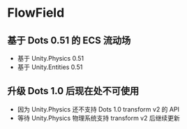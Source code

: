 ﻿# FlowField

## 基于 Dots 0.51 的 ECS 流动场
  - 基于 Unity.Physics 0.51
  - 基于 Unity.Entities 0.51

## 升级  Dots 1.0 后现在处不可使用

- 因为 Unity.Physics 还不支持 Dots 1.0 transform v2 的 API
- 等待 Unity.Physics 物理系统支持 transform v2 后继续更新